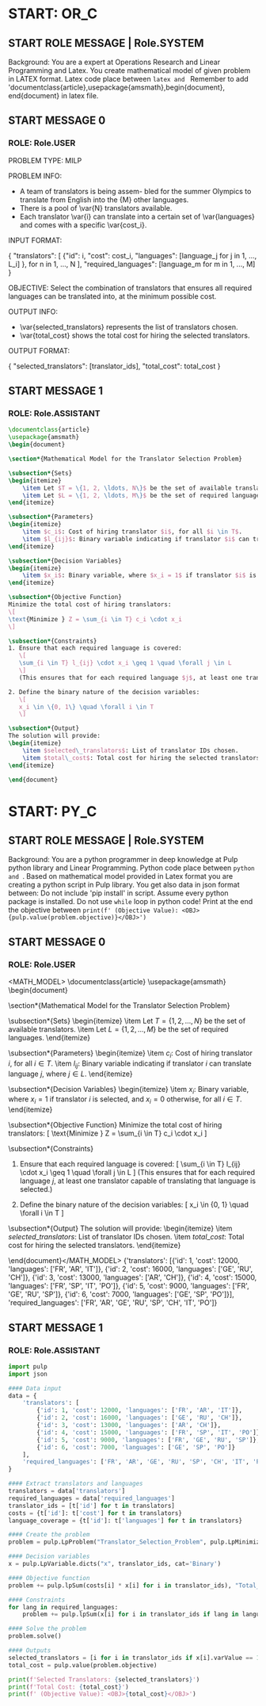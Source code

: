 # START: OR_C 
## START ROLE MESSAGE | Role.SYSTEM 
Background: You are a expert at Operations Research and Linear Programming and Latex. You create mathematical model of given problem in LATEX format. Latex code place between ```latex and ``` Remember to add 'documentclass{article},usepackage{amsmath},begin{document}, end{document} in latex file. 
## START MESSAGE 0 
### ROLE: Role.USER
<DESCRIPTION>
PROBLEM TYPE: MILP

PROBLEM INFO:

- A team of translators is being assem- bled for the summer Olympics to translate from English into the \{M} other languages.
- There is a pool of \var{N} translators available.
- Each translator \var{i} can translate into a certain set of \var{languages} and comes with a specific \var{cost_i}.

INPUT FORMAT: 

{
"translators": [
        {"id": i, 
         "cost": cost_i,
         "languages": [language_j for j in 1, ..., L_i]
        },
        for n in 1, ..., N
    ],
    "required_languages": [language_m for m in 1, ..., M]
}

OBJECTIVE: Select the combination of translators that ensures all required languages can be translated into, at the minimum possible cost.

OUTPUT INFO:

- \var{selected_translators} represents the list of translators chosen.
- \var{total_cost} shows the total cost for hiring the selected translators.

OUTPUT FORMAT:

{
    "selected_translators": [translator_ids],
    "total_cost": total_cost
}
</DESCRIPTION>


## START MESSAGE 1 
### ROLE: Role.ASSISTANT
```latex
\documentclass{article}
\usepackage{amsmath}
\begin{document}

\section*{Mathematical Model for the Translator Selection Problem}

\subsection*{Sets}
\begin{itemize}
    \item Let $T = \{1, 2, \ldots, N\}$ be the set of available translators.
    \item Let $L = \{1, 2, \ldots, M\}$ be the set of required languages.
\end{itemize}

\subsection*{Parameters}
\begin{itemize}
    \item $c_i$: Cost of hiring translator $i$, for all $i \in T$.
    \item $l_{ij}$: Binary variable indicating if translator $i$ can translate language $j$, where $j \in L$.
\end{itemize}

\subsection*{Decision Variables}
\begin{itemize}
    \item $x_i$: Binary variable, where $x_i = 1$ if translator $i$ is selected, and $x_i = 0$ otherwise, for all $i \in T$.
\end{itemize}

\subsection*{Objective Function}
Minimize the total cost of hiring translators:
\[
\text{Minimize } Z = \sum_{i \in T} c_i \cdot x_i
\]

\subsection*{Constraints}
1. Ensure that each required language is covered:
   \[
   \sum_{i \in T} l_{ij} \cdot x_i \geq 1 \quad \forall j \in L
   \]
   (This ensures that for each required language $j$, at least one translator capable of translating that language is selected.)

2. Define the binary nature of the decision variables:
   \[
   x_i \in \{0, 1\} \quad \forall i \in T
   \]

\subsection*{Output}
The solution will provide:
\begin{itemize}
    \item $selected\_translators$: List of translator IDs chosen.
    \item $total\_cost$: Total cost for hiring the selected translators.
\end{itemize}

\end{document}
```

# START: PY_C 
## START ROLE MESSAGE | Role.SYSTEM 
Background: You are a python programmer in deep knowledge at Pulp python library and Linear Programming. Python code place between ```python and ```. Based on mathematical model provided in Latex format you are creating a python script in Pulp library. You get also data in json format between: <DATA></DATA> Do not include 'pip install' in script. Assume every python package is installed. Do not use `while` loop in python code! Print at the end the objective between <OBJ></OBJ> `print(f' (Objective Value): <OBJ>{pulp.value(problem.objective)}</OBJ>')` 
## START MESSAGE 0 
### ROLE: Role.USER
<MATH_MODEL>
\documentclass{article}
\usepackage{amsmath}
\begin{document}

\section*{Mathematical Model for the Translator Selection Problem}

\subsection*{Sets}
\begin{itemize}
    \item Let $T = \{1, 2, \ldots, N\}$ be the set of available translators.
    \item Let $L = \{1, 2, \ldots, M\}$ be the set of required languages.
\end{itemize}

\subsection*{Parameters}
\begin{itemize}
    \item $c_i$: Cost of hiring translator $i$, for all $i \in T$.
    \item $l_{ij}$: Binary variable indicating if translator $i$ can translate language $j$, where $j \in L$.
\end{itemize}

\subsection*{Decision Variables}
\begin{itemize}
    \item $x_i$: Binary variable, where $x_i = 1$ if translator $i$ is selected, and $x_i = 0$ otherwise, for all $i \in T$.
\end{itemize}

\subsection*{Objective Function}
Minimize the total cost of hiring translators:
\[
\text{Minimize } Z = \sum_{i \in T} c_i \cdot x_i
\]

\subsection*{Constraints}
1. Ensure that each required language is covered:
   \[
   \sum_{i \in T} l_{ij} \cdot x_i \geq 1 \quad \forall j \in L
   \]
   (This ensures that for each required language $j$, at least one translator capable of translating that language is selected.)

2. Define the binary nature of the decision variables:
   \[
   x_i \in \{0, 1\} \quad \forall i \in T
   \]

\subsection*{Output}
The solution will provide:
\begin{itemize}
    \item $selected\_translators$: List of translator IDs chosen.
    \item $total\_cost$: Total cost for hiring the selected translators.
\end{itemize}

\end{document}</MATH_MODEL>
<DATA>
{'translators': [{'id': 1, 'cost': 12000, 'languages': ['FR', 'AR', 'IT']}, {'id': 2, 'cost': 16000, 'languages': ['GE', 'RU', 'CH']}, {'id': 3, 'cost': 13000, 'languages': ['AR', 'CH']}, {'id': 4, 'cost': 15000, 'languages': ['FR', 'SP', 'IT', 'PO']}, {'id': 5, 'cost': 9000, 'languages': ['FR', 'GE', 'RU', 'SP']}, {'id': 6, 'cost': 7000, 'languages': ['GE', 'SP', 'PO']}], 'required_languages': ['FR', 'AR', 'GE', 'RU', 'SP', 'CH', 'IT', 'PO']}</DATA>


## START MESSAGE 1 
### ROLE: Role.ASSISTANT
```python
import pulp
import json

#### Data input
data = {
    'translators': [
        {'id': 1, 'cost': 12000, 'languages': ['FR', 'AR', 'IT']},
        {'id': 2, 'cost': 16000, 'languages': ['GE', 'RU', 'CH']},
        {'id': 3, 'cost': 13000, 'languages': ['AR', 'CH']},
        {'id': 4, 'cost': 15000, 'languages': ['FR', 'SP', 'IT', 'PO']},
        {'id': 5, 'cost': 9000, 'languages': ['FR', 'GE', 'RU', 'SP']},
        {'id': 6, 'cost': 7000, 'languages': ['GE', 'SP', 'PO']}
    ],
    'required_languages': ['FR', 'AR', 'GE', 'RU', 'SP', 'CH', 'IT', 'PO']
}

#### Extract translators and languages
translators = data['translators']
required_languages = data['required_languages']
translator_ids = [t['id'] for t in translators]
costs = {t['id']: t['cost'] for t in translators}
language_coverage = {t['id']: t['languages'] for t in translators}

#### Create the problem
problem = pulp.LpProblem("Translator_Selection_Problem", pulp.LpMinimize)

#### Decision variables
x = pulp.LpVariable.dicts("x", translator_ids, cat='Binary')

#### Objective function
problem += pulp.lpSum(costs[i] * x[i] for i in translator_ids), "Total_Cost"

#### Constraints
for lang in required_languages:
    problem += pulp.lpSum(x[i] for i in translator_ids if lang in language_coverage[i]) >= 1, f"Cover_{lang}"

#### Solve the problem
problem.solve()

#### Outputs
selected_translators = [i for i in translator_ids if x[i].varValue == 1]
total_cost = pulp.value(problem.objective)

print(f'Selected Translators: {selected_translators}')
print(f'Total Cost: {total_cost}')
print(f' (Objective Value): <OBJ>{total_cost}</OBJ>')
```

